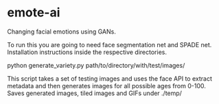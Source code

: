 # emote-ai
Changing facial emotions using GANs.

To run this you are going to need face segmentation net and SPADE net. Installation instructions inside the respective directories.

python generate_variety.py path/to/directory/with/test/images/

This script takes a set of testing images and uses the face API to extract metadata and then generates images for all possible ages from 0-100. Saves generated images, tiled images and GIFs under ./temp/
